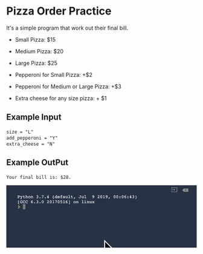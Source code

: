 
# Pizza Order Practice

It's a simple program that work out their final bill.

- Small Pizza: $15

- Medium Pizza: $20

- Large Pizza: $25

- Pepperoni for Small Pizza: +$2

- Pepperoni for Medium or Large Pizza: +$3

- Extra cheese for any size pizza: + $1



## Example Input

```
size = "L"
add_pepperoni = "Y"
extra_cheese = "N"
```

## Example OutPut

```
Your final bill is: $28.
```

![PizzaOrderPractice](https://github.com/Abdurahman-hassan/100DaysOfCode/blob/Day03/Day03/3.4.PizzaOrderPractice/3.4_pizza_order.gif?raw=true)

